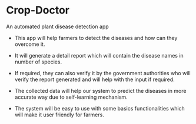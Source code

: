 # Crop-Doctor
An automated plant disease detection app
* This app will help farmers to detect the diseases and how can they overcome it.  ​

* It will generate a detail report which will contain the disease names in number of species.​

* If required, they can also verify it by the government authorities who will verify the report generated and will help with the input if required.​

* The collected data will help our system to predict the diseases in more accurate way due to self-learning mechanism.​

* The system will be easy to use with some basics functionalities which will make it user friendly for farmers.
